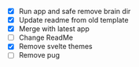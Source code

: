 * [x] Run app and safe remove brain dir
* [x] Update readme from old template
* [x] Merge with latest app
* [ ] Change ReadMe
* [x] Remove svelte themes
* [ ] Remove pug 